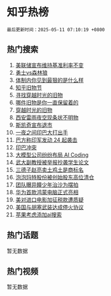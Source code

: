 # 知乎热榜

`最后更新时间：2025-05-11 07:10:19 +0800`

## 热门搜索

1. [美联储宣布维持基准利率不变](https://www.zhihu.com/search?q=%E7%BE%8E%E8%81%94%E5%82%A8%E5%AE%A3%E5%B8%83%E7%BB%B4%E6%8C%81%E5%9F%BA%E5%87%86%E5%88%A9%E7%8E%87%E4%B8%8D%E5%8F%98)
1. [勇士vs森林狼](https://www.zhihu.com/search?q=%E5%8B%87%E5%A3%ABvs%E6%A3%AE%E6%9E%97%E7%8B%BC)
1. [体制内你见到最狠的是什么样](https://www.zhihu.com/search?q=%E4%BD%93%E5%88%B6%E5%86%85%E4%BD%A0%E8%A7%81%E5%88%B0%E6%9C%80%E7%8B%A0%E7%9A%84%E6%98%AF%E4%BB%80%E4%B9%88%E6%A0%B7)
1. [知乎旧物节](https://www.zhihu.com/search?q=%E7%9F%A5%E4%B9%8E%E6%97%A7%E7%89%A9%E8%8A%82)
1. [寻找穿越时光的旧物](https://www.zhihu.com/search?q=%E5%AF%BB%E6%89%BE%E7%A9%BF%E8%B6%8A%E6%97%B6%E5%85%89%E7%9A%84%E6%97%A7%E7%89%A9)
1. [哪件旧物是你一直保留着的](https://www.zhihu.com/search?q=%E5%93%AA%E4%BB%B6%E6%97%A7%E7%89%A9%E6%98%AF%E4%BD%A0%E4%B8%80%E7%9B%B4%E4%BF%9D%E7%95%99%E7%9D%80%E7%9A%84)
1. [穿越时光的旧物](https://www.zhihu.com/search?q=%E7%A9%BF%E8%B6%8A%E6%97%B6%E5%85%89%E7%9A%84%E6%97%A7%E7%89%A9)
1. [西安雷雨夜空现条状不明物](https://www.zhihu.com/search?q=%E8%A5%BF%E5%AE%89%E9%9B%B7%E9%9B%A8%E5%A4%9C%E7%A9%BA%E7%8E%B0%E6%9D%A1%E7%8A%B6%E4%B8%8D%E6%98%8E%E7%89%A9)
1. [斯凯奇宣布退市](https://www.zhihu.com/search?q=%E6%96%AF%E5%87%AF%E5%A5%87%E5%AE%A3%E5%B8%83%E9%80%80%E5%B8%82)
1. [一夜之间印巴大打出手](https://www.zhihu.com/search?q=%E4%B8%80%E5%A4%9C%E4%B9%8B%E9%97%B4%E5%8D%B0%E5%B7%B4%E5%A4%A7%E6%89%93%E5%87%BA%E6%89%8B)
1. [巴方称印军发动 24 起袭击](https://www.zhihu.com/search?q=%E5%B7%B4%E6%96%B9%E7%A7%B0%E5%8D%B0%E5%86%9B%E5%8F%91%E5%8A%A8%2024%20%E8%B5%B7%E8%A2%AD%E5%87%BB)
1. [印巴冲突](https://www.zhihu.com/search?q=%E5%8D%B0%E5%B7%B4%E5%86%B2%E7%AA%81)
1. [大模型公司纷纷布局 AI Coding](https://www.zhihu.com/search?q=%E5%A4%A7%E6%A8%A1%E5%9E%8B%E5%85%AC%E5%8F%B8%E7%BA%B7%E7%BA%B7%E5%B8%83%E5%B1%80%20AI%20Coding)
1. [武大副教授被举报抄袭学生论文](https://www.zhihu.com/search?q=%E6%AD%A6%E5%A4%A7%E5%89%AF%E6%95%99%E6%8E%88%E8%A2%AB%E4%B8%BE%E6%8A%A5%E6%8A%84%E8%A2%AD%E5%AD%A6%E7%94%9F%E8%AE%BA%E6%96%87)
1. [三德子赵亮卖土鸡土是商标名](https://www.zhihu.com/search?q=%E4%B8%89%E5%BE%B7%E5%AD%90%E8%B5%B5%E4%BA%AE%E5%8D%96%E5%9C%9F%E9%B8%A1%E5%9C%9F%E6%98%AF%E5%95%86%E6%A0%87%E5%90%8D)
1. [泡泡玛特股份被创始股东高位清仓](https://www.zhihu.com/search?q=%E6%B3%A1%E6%B3%A1%E7%8E%9B%E7%89%B9%E8%82%A1%E4%BB%BD%E8%A2%AB%E5%88%9B%E5%A7%8B%E8%82%A1%E4%B8%9C%E9%AB%98%E4%BD%8D%E6%B8%85%E4%BB%93)
1. [团队曝异瞳少年治沙为摆拍](https://www.zhihu.com/search?q=%E5%9B%A2%E9%98%9F%E6%9B%9D%E5%BC%82%E7%9E%B3%E5%B0%91%E5%B9%B4%E6%B2%BB%E6%B2%99%E4%B8%BA%E6%91%86%E6%8B%8D)
1. [华为首款鸿蒙电脑正式亮相](https://www.zhihu.com/search?q=%E5%8D%8E%E4%B8%BA%E9%A6%96%E6%AC%BE%E9%B8%BF%E8%92%99%E7%94%B5%E8%84%91%E6%AD%A3%E5%BC%8F%E4%BA%AE%E7%9B%B8)
1. [美对进口电影加征税款遭质疑](https://www.zhihu.com/search?q=%E7%BE%8E%E5%AF%B9%E8%BF%9B%E5%8F%A3%E7%94%B5%E5%BD%B1%E5%8A%A0%E5%BE%81%E7%A8%8E%E6%AC%BE%E9%81%AD%E8%B4%A8%E7%96%91)
1. [美国与胡塞武装达成停火协议](https://www.zhihu.com/search?q=%E7%BE%8E%E5%9B%BD%E4%B8%8E%E8%83%A1%E5%A1%9E%E6%AD%A6%E8%A3%85%E8%BE%BE%E6%88%90%E5%81%9C%E7%81%AB%E5%8D%8F%E8%AE%AE)
1. [苹果考虑添加ai搜索](https://www.zhihu.com/search?q=%E8%8B%B9%E6%9E%9C%E8%80%83%E8%99%91%E6%B7%BB%E5%8A%A0ai%E6%90%9C%E7%B4%A2)

## 热门话题

暂无数据

## 热门视频

暂无数据
